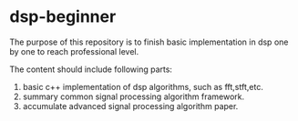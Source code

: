 # dsp-beginner

The purpose of this repository is to finish basic implementation in dsp one by one to reach professional level.

The content should include following parts:
1. basic c++ implementation of dsp algorithms, such as fft,stft,etc.
2. summary common signal processing algorithm framework.
3. accumulate advanced signal processing algorithm paper.
